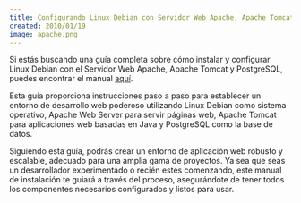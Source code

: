 ```yaml
---
title: Configurando Linux Debian con Servidor Web Apache, Apache Tomcat y PostgreSQL
created: 2010/01/19
image: apache.png
---
```


Si estás buscando una guía completa sobre cómo instalar y configurar Linux Debian con el Servidor Web Apache, Apache Tomcat y PostgreSQL, puedes encontrar el manual [aquí](/wordpress/wp-content/uploads/2010/01/debian4_apache2_tomcat5_pgsql74.txt).

Esta guía proporciona instrucciones paso a paso para establecer un entorno de desarrollo web poderoso utilizando Linux Debian como sistema operativo, Apache Web Server para servir páginas web, Apache Tomcat para aplicaciones web basadas en Java y PostgreSQL como la base de datos.

Siguiendo esta guía, podrás crear un entorno de aplicación web robusto y escalable, adecuado para una amplia gama de proyectos. Ya sea que seas un desarrollador experimentado o recién estés comenzando, este manual de instalación te guiará a través del proceso, asegurándote de tener todos los componentes necesarios configurados y listos para usar.
